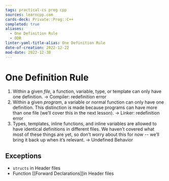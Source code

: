 ```yaml
---
tags: practical-cs prog cpp
sources: learncpp.com
cards-deck: Private::Prog::C++
completed: true
aliases:
  - One Definition Rule
  - ODR
linter-yaml-title-alias: One Definition Rule
date-of-creation: 2022-12-22
mod-date: 2022-12-30
---
```


# One Definition Rule
1. Within a given *file*, a function, variable, type, or template can only have one definition.
	 → Compiler: redefinition error
2. Within a given *program*, a variable or normal function can only have one definition. This distinction is made because programs can have more than one file (we’ll cover this in the next lesson).
	→ Linker: redefinition error
3. Types, templates, inline functions, and inline variables are allowed to have identical definitions in different files. We haven’t covered what most of these things are yet, so don’t worry about this for now -- we’ll bring it back up when it’s relevant.
	→ Undefined Behavior

## Exceptions
- `structs` in Header files
- Function [[Forward Declarations]]in Header files
